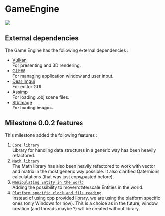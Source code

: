 # GameEngine

![](https://i.imgur.com/GeH4koY.gif)

## External dependencies

The Game Engine has the following external dependencies :
* [Vulkan](https://www.khronos.org/vulkan/) <br/>
  For presenting and 3D rendering.
* [GLFW](https://github.com/glfw/glfw) <br/>
  For managing application window and user input.
* [Dear Imgui](https://github.com/ocornut/imgui) <br/>
  For editor GUI.
* [Assimp](https://github.com/assimp/assimp) <br/>
  For loading .obj scene files.
* [StbImage](https://github.com/nothings/stb) <br/>
  For loading images.

## Milestone 0.0.2 features

This milestone added the following features :
1. [`Core library`](https://github.com/ldalzotto/GameEngine/tree/0.0.2/Core_cpp) <br/>
   Library for handling data structures in a generic way has been heavily refactored.
2. [`Math library`](https://github.com/ldalzotto/GameEngine/tree/0.0.2/Math/v2) <br/>
   The Math library has also been heavily refactored to work with vector and matrix in the most generic way possible. It also clarified Qaternions calculatations (that was just copy/pasted before).
3. [`Manipulating Entity in the world`](https://github.com/ldalzotto/GameEngine/tree/0.0.2/GameEngine/Editor/ObjectSelection) <br/>
   Adding the possibility to move/rotate/scale Entities in the world.
4. [`Platform specific clock and file reading`](https://github.com/ldalzotto/GameEngine/blob/0.0.2/Core_cpp/Read/File/File.cpp) <br/>
   Instead of using cpp provided library, we are using the platform specific ones (only Windows for now). This is a choice as in the future, window creation (and threads maybe ?) will be created without library.
